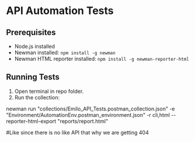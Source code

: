# API Automation Tests

## Prerequisites
- Node.js installed
- Newman installed: `npm install -g newman`
- Newman HTML reporter installed: `npm install -g newman-reporter-html`

## Running Tests
1. Open terminal in repo folder.
2. Run the collection:

newman run "collections/Emilo_API_Tests.postman_collection.json" -e "Environment/AutomationEnv.postman_environment.json" -r cli,html --reporter-html-export "reports/report.html"

#Like
since there is no like API that why we are getting 404
